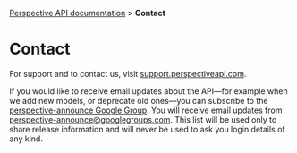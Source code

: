 [Perspective API documentation](../README.md) > **Contact**

# Contact

For support and to contact us, visit [support.perspectiveapi.com](https://support.perspectiveapi.com/). 

If you would like to receive email updates about the API&mdash;for example when we add new models, or deprecate old ones&mdash;you can subscribe to the [perspective-announce Google Group](https://groups.google.com/forum/#!forum/perspective-announce/join). You will receive email updates from perspective-announce@googlegroups.com. This list will be used only to share release information and will never be used to ask you login details of any kind.


